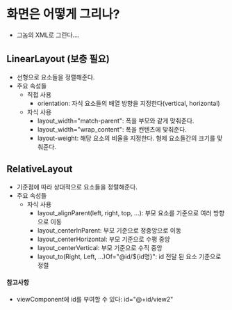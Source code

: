 # 화면은 어떻게 그리나?
- 그놈의 XML로 그린다....

## LinearLayout (보충 필요)
- 선형으로 요소들을 정렬해준다.
- 주요 속성들
    - 직접 사용
        - orientation: 자식 요소들의 배열 방향을 지정한다(vertical, horizontal)
    - 자식 사용
        - layout_width="match-parent": 폭을 부모와 같게 맞춰준다.
        - layout_width="wrap_content": 폭을 컨텐츠에 맞춰준다.
        - layout-weight: 해당 요소의 비율을 지정한다. 형제 요소들간의 크기를 맞춰준다.

## RelativeLayout
- 기준점에 따라 상대적으로 요소들을 정렬해준다.
- 주요 속성들
    - 자식 사용
        - layout_alignParent(left, right, top, ...): 부모 요소를 기준으로 여러 방향으로 이동
        - layout_centerInParent: 부모 기준으로 정중앙으로 이동
        - layout_centerHorizontal: 부모 기준으로 수평 중앙
        - layout_centerVertical: 부모 기준으로 수직 중앙
        - layout_to(Right, Left, ...)Of="@id/${id명}": id 전달 된 요소 기준으로 정렬

#### 참고사항
- viewComponent에 id를 부여할 수 있다: id="@+id/view2"